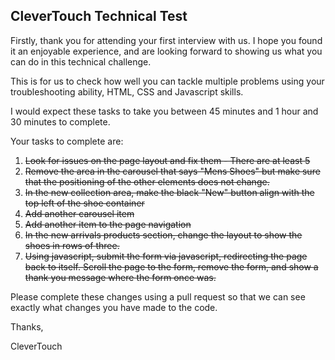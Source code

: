 ## CleverTouch Technical Test

Firstly, thank you for attending your first interview with us. I hope you found it an enjoyable
experience, and are looking forward to showing us what you can do in this technical challenge.

This is for us to check how well you can tackle multiple problems using your troubleshooting
ability, HTML, CSS and Javascript skills.

I would expect these tasks to take you between 45 minutes and 1 hour and 30 minutes to complete.

Your tasks to complete are:

1. ~~Look for issues on the page layout and fix them - There are at least 5~~
2. ~~Remove the area in the carousel that says "Mens Shoes" but make sure that the positioning of
   the other elements does not change.~~
3. ~~In the new collection area, make the black "New" button align with the top left of the shoe
   container~~
4. ~~Add another carousel item~~
5. ~~Add another item to the page navigation~~
6. ~~In the new arrivals products section, change the layout to show the shoes in rows of three.~~
7. ~~Using javascript, submit the form via javascript, redirecting the page back to itself. Scroll
   the page to the form, remove the form, and show a thank you message where the form once was.~~

Please complete these changes using a pull request so that we can see exactly what changes you have
made to the code.

Thanks,

CleverTouch
